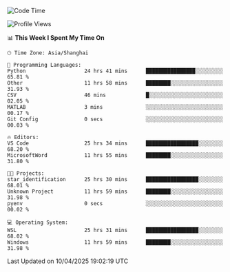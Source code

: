 <!--START_SECTION:waka-->
![Code Time](http://img.shields.io/badge/Code%20Time-2%2C583%20hrs%2059%20mins-blue)

![Profile Views](http://img.shields.io/badge/Profile%20Views-0-blue)

📊 **This Week I Spent My Time On** 

```text
🕑︎ Time Zone: Asia/Shanghai

💬 Programming Languages: 
Python                   24 hrs 41 mins      ████████████████░░░░░░░░░   65.81 % 
Other                    11 hrs 58 mins      ████████░░░░░░░░░░░░░░░░░   31.93 % 
CSV                      46 mins             █░░░░░░░░░░░░░░░░░░░░░░░░   02.05 % 
MATLAB                   3 mins              ░░░░░░░░░░░░░░░░░░░░░░░░░   00.17 % 
Git Config               0 secs              ░░░░░░░░░░░░░░░░░░░░░░░░░   00.03 % 

🔥 Editors: 
VS Code                  25 hrs 34 mins      █████████████████░░░░░░░░   68.20 % 
MicrosoftWord            11 hrs 55 mins      ████████░░░░░░░░░░░░░░░░░   31.80 % 

🐱‍💻 Projects: 
star_identification      25 hrs 30 mins      █████████████████░░░░░░░░   68.01 % 
Unknown Project          11 hrs 59 mins      ████████░░░░░░░░░░░░░░░░░   31.98 % 
pyenv                    0 secs              ░░░░░░░░░░░░░░░░░░░░░░░░░   00.02 % 

💻 Operating System: 
WSL                      25 hrs 31 mins      █████████████████░░░░░░░░   68.02 % 
Windows                  11 hrs 59 mins      ████████░░░░░░░░░░░░░░░░░   31.98 % 
```


 Last Updated on 10/04/2025 19:02:19 UTC
<!--END_SECTION:waka-->